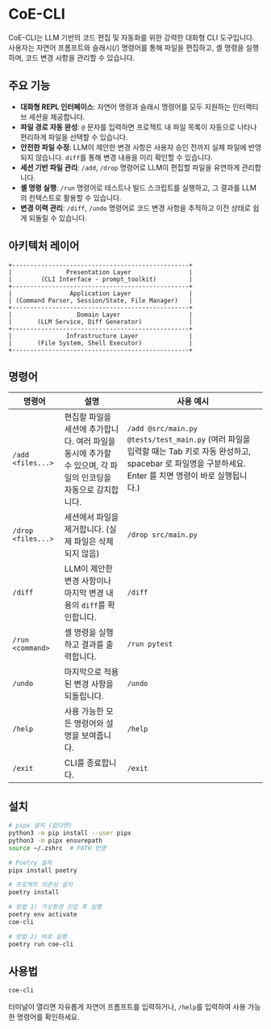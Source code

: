 # CoE-CLI

CoE-CLI는 LLM 기반의 코드 편집 및 자동화를 위한 강력한 대화형 CLI 도구입니다. 사용자는 자연어 프롬프트와 슬래시(/) 명령어를 통해 파일을 편집하고, 셸 명령을 실행하며, 코드 변경 사항을 관리할 수 있습니다.

## 주요 기능

- **대화형 REPL 인터페이스**: 자연어 명령과 슬래시 명령어를 모두 지원하는 인터랙티브 세션을 제공합니다.
- **파일 경로 자동 완성**: `@` 문자를 입력하면 프로젝트 내 파일 목록이 자동으로 나타나 편리하게 파일을 선택할 수 있습니다.
- **안전한 파일 수정**: LLM이 제안한 변경 사항은 사용자 승인 전까지 실제 파일에 반영되지 않습니다. `diff`를 통해 변경 내용을 미리 확인할 수 있습니다.
- **세션 기반 파일 관리**: `/add`, `/drop` 명령어로 LLM이 편집할 파일을 유연하게 관리합니다.
- **셸 명령 실행**: `/run` 명령어로 테스트나 빌드 스크립트를 실행하고, 그 결과를 LLM의 컨텍스트로 활용할 수 있습니다.
- **변경 이력 관리**: `/diff`, `/undo` 명령어로 코드 변경 사항을 추적하고 이전 상태로 쉽게 되돌릴 수 있습니다.

## 아키텍처 레이어

```
+-------------------------------------------------+
|               Presentation Layer                |
|        (CLI Interface - prompt_toolkit)         |
+-------------------------------------------------+
|                Application Layer                |
| (Command Parser, Session/State, File Manager)   |
+-------------------------------------------------+
|                  Domain Layer                   |
|       (LLM Service, Diff Generator)             |
+-------------------------------------------------+
|               Infrastructure Layer              |
|       (File System, Shell Executor)             |
+-------------------------------------------------+
```

## 명령어

| 명령어 | 설명 | 사용 예시 |
| --- | --- | --- |
| `/add <files...>` | 편집할 파일을 세션에 추가합니다. 여러 파일을 동시에 추가할 수 있으며, 각 파일의 인코딩을 자동으로 감지합니다. | `/add @src/main.py @tests/test_main.py` (여러 파일을 입력할 때는 Tab 키로 자동 완성하고, spacebar 로 파일명을 구분하세요. Enter 를 치면 명령이 바로 실행됩니다.) |
| `/drop <files...>` | 세션에서 파일을 제거합니다. (실제 파일은 삭제되지 않음) | `/drop src/main.py` |
| `/diff` | LLM이 제안한 변경 사항이나 마지막 변경 내용의 `diff`를 확인합니다. | `/diff` |
| `/run <command>` | 셸 명령을 실행하고 결과를 출력합니다. | `/run pytest` |
| `/undo` | 마지막으로 적용된 변경 사항을 되돌립니다. | `/undo` |
| `/help` | 사용 가능한 모든 명령어와 설명을 보여줍니다. | `/help` |
| `/exit` | CLI를 종료합니다. | `/exit` |

## 설치

```bash
# pipx 설치 (없다면)
python3 -m pip install --user pipx
python3 -m pipx ensurepath
source ~/.zshrc  # PATH 반영

# Poetry 설치
pipx install poetry

# 프로젝트 의존성 설치
poetry install

# 방법 1) 가상환경 진입 후 실행
poetry env activate
coe-cli

# 방법 2) 바로 실행
poetry run coe-cli
```

## 사용법

```bash
coe-cli
```

터미널이 열리면 자유롭게 자연어 프롬프트를 입력하거나, `/help`를 입력하여 사용 가능한 명령어를 확인하세요.
